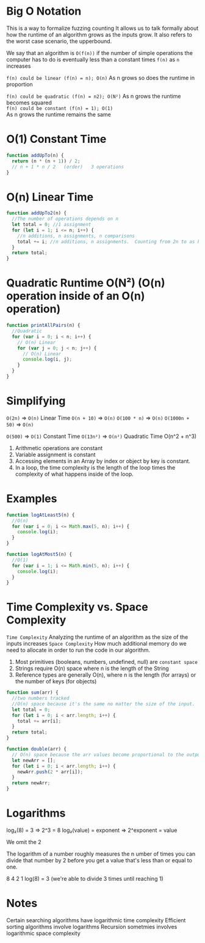 # Big O Notation

This is a way to formalize fuzzing counting It allows us to talk formally about how the runtime of an algorithm grows as the inputs grow. It also refers to the worst case scenario, the upperbound.

We say that an algorithm is `O(f(n))` if the number of simple operations the computer has to do is eventually less than a constant times `f(n)` as `n` increases

`f(n) could be linear (f(n) = n); O(n)`
As n grows so does the runtime in proportion

`f(n) could be quadratic (f(n) = n2); O(N²)`
As n grows the runtime becomes squared  
`f(n) could be constant (f(n) = 1); O(1)`  
As n grows the runtime remains the same

# O(1) Constant Time

```js
function addUpTo(n) {
  return (n * (n + 1)) / 2;
  // n + 1 * n / 2   (order)   3 operations
}
```

# O(n) Linear Time

```js
function addUpTo2(n) {
  //The number of operations depends on n
  let total = 0; //1 assignment
  for (let i = 1; i <= n; i++) {
    //n additions, n assignments, n comparisons
    total += i; //n additions, n assignments.  Counting from 2n to as high as 5n + 2
  }
  return total;
}
```

# Quadratic Runtime O(N²) (O(n) operation inside of an O(n) operation)

```js
function printAllPairs(n) {
  //Quadratic
  for (var i = 0; i < n; i++) {
    // O(n) Linear
    for (var j = 0; j < n; j++) {
      // O(n) Linear
      console.log(i, j);
    }
  }
}
```

# Simplifying

`O(2n)` => `O(n)` Linear Time
`O(n + 10)` => `O(n)`
`O(100 * n)` => `O(n)`
`O(1000n + 50)` => `O(n)`

`O(500)` => `O(1)` Constant Time
`O(13n²)` => `O(n²)` Quadratic Time
O(n^2 + n^3)

1. Arithmetic operations are constant
2. Variable assignment is constant
3. Accessing elements in an Array by index or object by key is constant.
4. In a loop, the time complexity is the length of the loop times the complexity of what happens inside of the loop.

# Examples

```js
function logAtLeast5(n) {
  //O(n)
  for (var i = 0; i <= Math.max(5, n); i++) {
    console.log(i);
  }
}

function logAtMost5(n) {
  //O(1)
  for (var i = 1; i <= Math.min(5, n); i++) {
    console.log(i);
  }
}
```

# Time Complexity vs. Space Complexity

`Time Complexity`
Analyzing the runtime of an algorithm as the size of the inputs increases
`Space Complexity`
How much additional memory do we need to allocate in order to run the code in our algorithm.

1. Most primitives (booleans, numbers, undefined, null) are `constant space`
2. Strings require O(n) space where n is the length of the String
3. Reference types are generally O(n), where n is the length (for arrays) or the number of keys (for objects)

```js
function sum(arr) {
  //two numbers tracked
  //O(n) space because it's the same no matter the size of the input.
  let total = 0;
  for (let i = 0; i < arr.length; i++) {
    total += arr[i];
  }
  return total;
}

function double(arr) {
  // O(n) space because the arr values become proportional to the output
  let newArr = [];
  for (let i = 0; i < arr.length; i++) {
    newArr.push(2 * arr[i]);
  }
  return newArr;
}
```

# Logarithms

log₂(8) = 3 => 2^3 = 8
log₂(value) = exponent => 2^exponent = value

We omit the 2

The logarithm of a number roughly measures the n umber of times you can divide that number by 2 before you get a value that's less than or equal to one.

8 4 2 1
log(8) = 3 (we're able to divide 3 times until reaching 1)

# Notes

Certain searching algorithms have logarithmic time complexity
Efficient sorting algorithms involve logarithms
Recursion sometmies involves logarithmic space complexity
